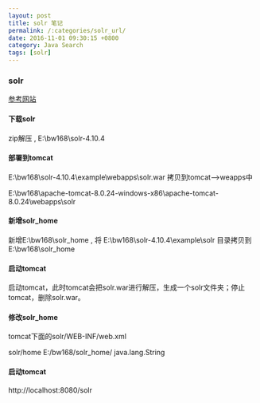 ```yaml
---
layout: post
title: solr 笔记
permalink: /:categories/solr_url/
date: 2016-11-01 09:30:15 +0800
category: Java Search
tags: [solr]
---
```




### solr

[参考网站](http://www.luoshengsha.com/139.html "http://www.luoshengsha.com/139.html")

#### 下载solr

zip解压 , E:\bw168\solr-4.10.4

#### 部署到tomcat

E:\bw168\solr-4.10.4\example\webapps\solr.war   拷贝到tomcat–>weapps中

E:\bw168\apache-tomcat-8.0.24-windows-x86\apache-tomcat-8.0.24\webapps\solr

#### 新增solr_home

新增E:\bw168\solr_home  ,   将 E:\bw168\solr-4.10.4\example\solr  目录拷贝到  E:\bw168\solr_home


#### 启动tomcat

启动tomcat，此时tomcat会把solr.war进行解压，生成一个solr文件夹；停止tomcat，删除solr.war。


#### 修改solr_home

tomcat下面的solr/WEB-INF/web.xml

 <env-entry>
       <env-entry-name>solr/home</env-entry-name>
       <env-entry-value>E:/bw168/solr_home/</env-entry-value>
       <env-entry-type>java.lang.String</env-entry-type>
 </env-entry>


#### 启动tomcat     

http://localhost:8080/solr








